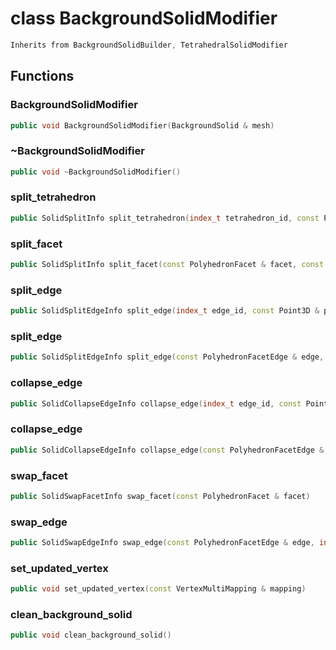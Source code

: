 # class BackgroundSolidModifier


```cpp
Inherits from BackgroundSolidBuilder, TetrahedralSolidModifier
```



## Functions

### BackgroundSolidModifier

```cpp
public void BackgroundSolidModifier(BackgroundSolid & mesh)
```


### ~BackgroundSolidModifier

```cpp
public void ~BackgroundSolidModifier()
```


### split_tetrahedron

```cpp
public SolidSplitInfo split_tetrahedron(index_t tetrahedron_id, const Point3D & point)
```


### split_facet

```cpp
public SolidSplitInfo split_facet(const PolyhedronFacet & facet, const Point3D & point)
```


### split_edge

```cpp
public SolidSplitEdgeInfo split_edge(index_t edge_id, const Point3D & point)
```


### split_edge

```cpp
public SolidSplitEdgeInfo split_edge(const PolyhedronFacetEdge & edge, const Point3D & point)
```


### collapse_edge

```cpp
public SolidCollapseEdgeInfo collapse_edge(index_t edge_id, const Point3D & point)
```


### collapse_edge

```cpp
public SolidCollapseEdgeInfo collapse_edge(const PolyhedronFacetEdge & edge, const Point3D & point)
```


### swap_facet

```cpp
public SolidSwapFacetInfo swap_facet(const PolyhedronFacet & facet)
```


### swap_edge

```cpp
public SolidSwapEdgeInfo swap_edge(const PolyhedronFacetEdge & edge, index_t apex)
```


### set_updated_vertex

```cpp
public void set_updated_vertex(const VertexMultiMapping & mapping)
```


### clean_background_solid

```cpp
public void clean_background_solid()
```




